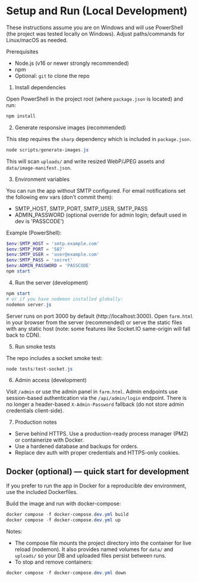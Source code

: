 # Setup and Run (Local Development)

These instructions assume you are on Windows and will use PowerShell (the project was tested locally on Windows). Adjust paths/commands for Linux/macOS as needed.

Prerequisites

- Node.js (v16 or newer strongly recommended)
- npm
- Optional: `git` to clone the repo

1) Install dependencies

Open PowerShell in the project root (where `package.json` is located) and run:

```powershell
npm install
```

2) Generate responsive images (recommended)

This step requires the `sharp` dependency which is included in `package.json`.

```powershell
node scripts/generate-images.js
```

This will scan `uploads/` and write resized WebP/JPEG assets and `data/image-manifest.json`.

3) Environment variables

You can run the app without SMTP configured. For email notifications set the following env vars (don't commit them):

- SMTP_HOST, SMTP_PORT, SMTP_USER, SMTP_PASS
- ADMIN_PASSWORD (optional override for admin login; default used in dev is 'PASSCODE')

Example (PowerShell):

```powershell
$env:SMTP_HOST = 'smtp.example.com'
$env:SMTP_PORT = '587'
$env:SMTP_USER = 'user@example.com'
$env:SMTP_PASS = 'secret'
$env:ADMIN_PASSWORD = 'PASSCODE'
npm start
```

4) Run the server (development)

```powershell
npm start
# or if you have nodemon installed globally:
nodemon server.js
```

Server runs on port 3000 by default (http://localhost:3000). Open `farm.html` in your browser from the server (recommended) or serve the static files with any static host (note: some features like Socket.IO same-origin will fall back to CDN).

5) Run smoke tests

The repo includes a socket smoke test:

```powershell
node tests/test-socket.js
```

6) Admin access (development)

Visit `/admin` or use the admin panel in `farm.html`. Admin endpoints use session-based authentication via the `/api/admin/login` endpoint. There is no longer a header-based `X-Admin-Password` fallback (do not store admin credentials client-side).

7) Production notes

- Serve behind HTTPS. Use a production-ready process manager (PM2) or containerize with Docker.
- Use a hardened database and backups for orders.
- Replace dev auth with proper credentials and HTTPS-only cookies.

## Docker (optional) — quick start for development

If you prefer to run the app in Docker for a reproducible dev environment, use the included Dockerfiles.

Build the image and run with docker-compose:

```powershell
docker compose -f docker-compose.dev.yml build
docker compose -f docker-compose.dev.yml up
```

Notes:
- The compose file mounts the project directory into the container for live reload (nodemon). It also provides named volumes for `data/` and `uploads/` so your DB and uploaded files persist between runs.
- To stop and remove containers:

```powershell
docker compose -f docker-compose.dev.yml down
```

